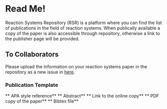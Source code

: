 # Read Me!
Reaction Systems Repository (RSR) is a platform where you can find the list of publications in the field of reaction systems. When publically available a copy of the paper is also accessible through repository, otherwise a link to the publisher page will be provided.

## To Collaborators
Please upload the information on your reaction systems paper in the repository as a new issue in [here](https://github.com/RS-Repo/library/issues).
### Publication Template
** APA style reference**
** Abstract**
** Link to the online copy**
** PDF copy of the paper**
** Bibtex file**
